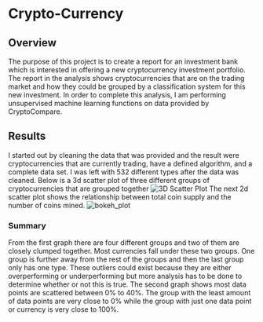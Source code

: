 # Crypto-Currency
## Overview
The purpose of this project is to  create a report for an investment bank which is interested in offering a new cryptocurrency investment portfolio. The report in the analysis shows cryptocurrencies that are on the trading market and how they could be grouped by a classification system for this new investment. In order to complete this analysis, I am performing unsupervised machine learning functions on data provided by CryptoCompare.
## Results  
I started out by cleaning the data that was provided and the result were cryptocurrencies that are currently trading, have a defined algorithm, and a complete data set. 
I was left with 532 different types after the data was cleaned. Below is a 3d scatter plot of three different groups of cryptocurrencies that are grouped together 
![3D Scatter Plot](https://user-images.githubusercontent.com/98357581/176793619-c60cb67a-b965-4de2-869f-2278ed28c8b0.png)
The next 2d scatter plot shows the relationship between total coin supply and the number of coins mined.
![bokeh_plot](https://user-images.githubusercontent.com/98357581/176793725-e409c5d7-b4cc-4981-b62f-e58250bc6e2c.png)
### Summary
From the first graph there are four different groups and two of them are closely clumped together. Most currencies fall under these two groups. One group is further away from the rest of the groups and then the last group only has one type. These outliers could exist because they are either overperforming or underperforming but more analysis has to be done to determine whether or not this is true.
The second graph shows most data points are scattered between 0% to 40%. The group with the least amount of data points are very close to 0% while the group with just one data point or currency is very close to 100%.
